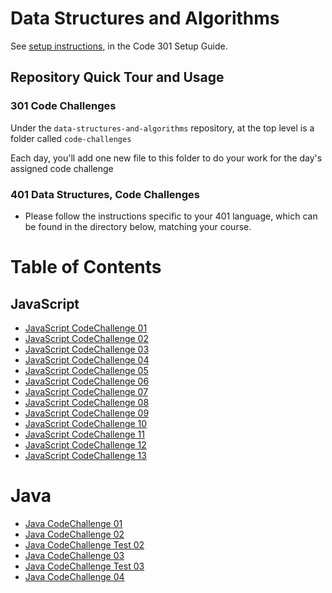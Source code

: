 # Data Structures and Algorithms

See [setup instructions](https://codefellows.github.io/setup-guide/code-301/3-code-challenges), in the Code 301 Setup Guide.

## Repository Quick Tour and Usage

### 301 Code Challenges

Under the `data-structures-and-algorithms` repository, at the top level is a folder called `code-challenges`

Each day, you'll add one new file to this folder to do your work for the day's assigned code challenge

### 401 Data Structures, Code Challenges

- Please follow the instructions specific to your 401 language, which can be found in the directory below, matching your course.


# Table of Contents

## JavaScript
- [JavaScript CodeChallenge 01](code-challenges/challenges-01)
- [JavaScript CodeChallenge 02](code-challenges/challenges-02)
- [JavaScript CodeChallenge 03](code-challenges/challenges-03)
- [JavaScript CodeChallenge 04](code-challenges/challenges-04)
- [JavaScript CodeChallenge 05](code-challenges/challenges-05)
- [JavaScript CodeChallenge 06](code-challenges/challenges-06)
- [JavaScript CodeChallenge 07](code-challenges/challenges-07)
- [JavaScript CodeChallenge 08](code-challenges/challenges-08)
- [JavaScript CodeChallenge 09](code-challenges/challenges-09)
- [JavaScript CodeChallenge 10](code-challenges/challenges-10)
- [JavaScript CodeChallenge 11](code-challenges/challenges-11)
- [JavaScript CodeChallenge 12](code-challenges/challenges-12)
- [JavaScript CodeChallenge 13](code-challenges/challenges-13)

# Java
- [Java CodeChallenge 01](challenges/mainJava/ArrayReverse)
- [Java CodeChallenge 02](challenges/mainJava/ArrayShift)
- [Java CodeChallenge Test 02](challenges/testJava/insertShiftArray)
- [Java CodeChallenge 03](challenges/mainJava/BinarySearch)
- [Java CodeChallenge Test 03](challenges/testJava/BinarySearch)
- [Java CodeChallenge  04](Data-Structures/linkedList)











